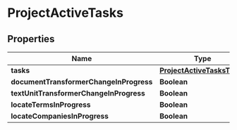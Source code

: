 

# ProjectActiveTasks


## Properties

Name | Type | Description | Notes
------------ | ------------- | ------------- | -------------
**tasks** | [**ProjectActiveTasksTasks**](ProjectActiveTasksTasks.md) |  | 
**documentTransformerChangeInProgress** | **Boolean** |  | 
**textUnitTransformerChangeInProgress** | **Boolean** |  | 
**locateTermsInProgress** | **Boolean** |  | 
**locateCompaniesInProgress** | **Boolean** |  | 



